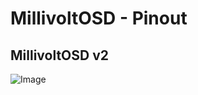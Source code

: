 # MillivoltOSD - Pinout

## MillivoltOSD v2
![Image](https://github.com/fl1wiki-mrteel/FlightOneWiki/blob/main/IMG/Millivoltosd_v2_pinout.png)